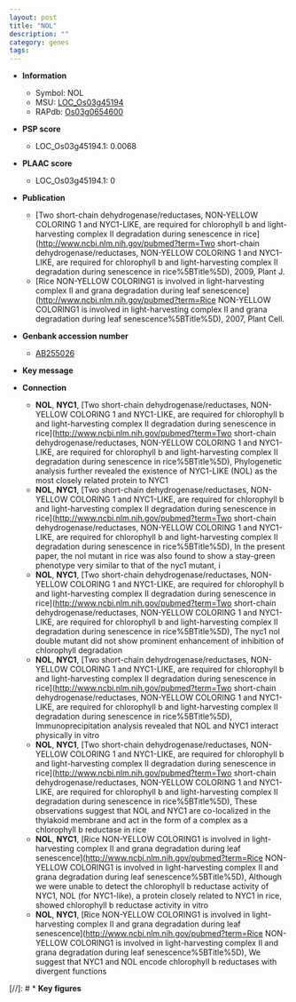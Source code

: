 ```yaml
---
layout: post
title: "NOL"
description: ""
category: genes
tags: 
---
```


* **Information**  
    + Symbol: NOL  
    + MSU: [LOC_Os03g45194](http://rice.plantbiology.msu.edu/cgi-bin/ORF_infopage.cgi?orf=LOC_Os03g45194)  
    + RAPdb: [Os03g0654600](http://rapdb.dna.affrc.go.jp/viewer/gbrowse_details/irgsp1?name=Os03g0654600)  

* **PSP score**  
    + LOC_Os03g45194.1: 0.0068 

* **PLAAC score**  
    + LOC_Os03g45194.1: 0 

* **Publication**  
    + [Two short-chain dehydrogenase/reductases, NON-YELLOW COLORING 1 and NYC1-LIKE, are required for chlorophyll b and light-harvesting complex II degradation during senescence in rice](http://www.ncbi.nlm.nih.gov/pubmed?term=Two short-chain dehydrogenase/reductases, NON-YELLOW COLORING 1 and NYC1-LIKE, are required for chlorophyll b and light-harvesting complex II degradation during senescence in rice%5BTitle%5D), 2009, Plant J.
    + [Rice NON-YELLOW COLORING1 is involved in light-harvesting complex II and grana degradation during leaf senescence](http://www.ncbi.nlm.nih.gov/pubmed?term=Rice NON-YELLOW COLORING1 is involved in light-harvesting complex II and grana degradation during leaf senescence%5BTitle%5D), 2007, Plant Cell.

* **Genbank accession number**  
    + [AB255026](http://www.ncbi.nlm.nih.gov/nuccore/AB255026)

* **Key message**  

* **Connection**  
    + __NOL__, __NYC1__, [Two short-chain dehydrogenase/reductases, NON-YELLOW COLORING 1 and NYC1-LIKE, are required for chlorophyll b and light-harvesting complex II degradation during senescence in rice](http://www.ncbi.nlm.nih.gov/pubmed?term=Two short-chain dehydrogenase/reductases, NON-YELLOW COLORING 1 and NYC1-LIKE, are required for chlorophyll b and light-harvesting complex II degradation during senescence in rice%5BTitle%5D), Phylogenetic analysis further revealed the existence of NYC1-LIKE (NOL) as the most closely related protein to NYC1
    + __NOL__, __NYC1__, [Two short-chain dehydrogenase/reductases, NON-YELLOW COLORING 1 and NYC1-LIKE, are required for chlorophyll b and light-harvesting complex II degradation during senescence in rice](http://www.ncbi.nlm.nih.gov/pubmed?term=Two short-chain dehydrogenase/reductases, NON-YELLOW COLORING 1 and NYC1-LIKE, are required for chlorophyll b and light-harvesting complex II degradation during senescence in rice%5BTitle%5D), In the present paper, the nol mutant in rice was also found to show a stay-green phenotype very similar to that of the nyc1 mutant, i
    + __NOL__, __NYC1__, [Two short-chain dehydrogenase/reductases, NON-YELLOW COLORING 1 and NYC1-LIKE, are required for chlorophyll b and light-harvesting complex II degradation during senescence in rice](http://www.ncbi.nlm.nih.gov/pubmed?term=Two short-chain dehydrogenase/reductases, NON-YELLOW COLORING 1 and NYC1-LIKE, are required for chlorophyll b and light-harvesting complex II degradation during senescence in rice%5BTitle%5D), The nyc1 nol double mutant did not show prominent enhancement of inhibition of chlorophyll degradation
    + __NOL__, __NYC1__, [Two short-chain dehydrogenase/reductases, NON-YELLOW COLORING 1 and NYC1-LIKE, are required for chlorophyll b and light-harvesting complex II degradation during senescence in rice](http://www.ncbi.nlm.nih.gov/pubmed?term=Two short-chain dehydrogenase/reductases, NON-YELLOW COLORING 1 and NYC1-LIKE, are required for chlorophyll b and light-harvesting complex II degradation during senescence in rice%5BTitle%5D), Immunoprecipitation analysis revealed that NOL and NYC1 interact physically in vitro
    + __NOL__, __NYC1__, [Two short-chain dehydrogenase/reductases, NON-YELLOW COLORING 1 and NYC1-LIKE, are required for chlorophyll b and light-harvesting complex II degradation during senescence in rice](http://www.ncbi.nlm.nih.gov/pubmed?term=Two short-chain dehydrogenase/reductases, NON-YELLOW COLORING 1 and NYC1-LIKE, are required for chlorophyll b and light-harvesting complex II degradation during senescence in rice%5BTitle%5D), These observations suggest that NOL and NYC1 are co-localized in the thylakoid membrane and act in the form of a complex as a chlorophyll b reductase in rice
    + __NOL__, __NYC1__, [Rice NON-YELLOW COLORING1 is involved in light-harvesting complex II and grana degradation during leaf senescence](http://www.ncbi.nlm.nih.gov/pubmed?term=Rice NON-YELLOW COLORING1 is involved in light-harvesting complex II and grana degradation during leaf senescence%5BTitle%5D), Although we were unable to detect the chlorophyll b reductase activity of NYC1, NOL (for NYC1-like), a protein closely related to NYC1 in rice, showed chlorophyll b reductase activity in vitro
    + __NOL__, __NYC1__, [Rice NON-YELLOW COLORING1 is involved in light-harvesting complex II and grana degradation during leaf senescence](http://www.ncbi.nlm.nih.gov/pubmed?term=Rice NON-YELLOW COLORING1 is involved in light-harvesting complex II and grana degradation during leaf senescence%5BTitle%5D), We suggest that NYC1 and NOL encode chlorophyll b reductases with divergent functions

[//]: # * **Key figures**  


